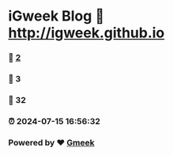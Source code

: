 # iGweek Blog :link: http://igweek.github.io 
### :page_facing_up: [2](http://igweek.github.io/tag.html) 
### :speech_balloon: 3 
### :hibiscus: 32 
### :alarm_clock: 2024-07-15 16:56:32 
### Powered by :heart: [Gmeek](https://github.com/Meekdai/Gmeek)
